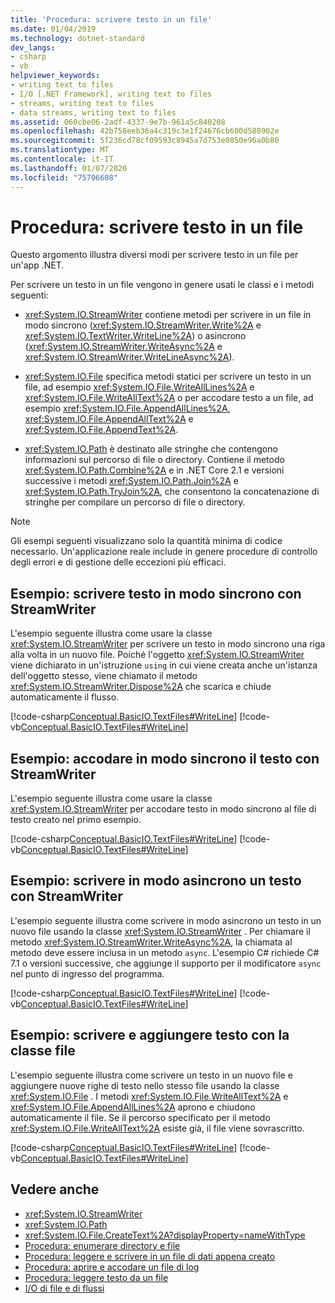 ```yaml
---
title: 'Procedura: scrivere testo in un file'
ms.date: 01/04/2019
ms.technology: dotnet-standard
dev_langs:
- csharp
- vb
helpviewer_keywords:
- writing text to files
- I/O [.NET Framework], writing text to files
- streams, writing text to files
- data streams, writing text to files
ms.assetid: 060cbe06-2adf-4337-9e7b-961a5c840208
ms.openlocfilehash: 42b758eeb36a4c319c3e1f24676cb600d580902e
ms.sourcegitcommit: 5f236cd78cf09593c8945a7d753e0850e96a0b80
ms.translationtype: MT
ms.contentlocale: it-IT
ms.lasthandoff: 01/07/2020
ms.locfileid: "75706608"
---
```

# <a name="how-to-write-text-to-a-file"></a>Procedura: scrivere testo in un file
Questo argomento illustra diversi modi per scrivere testo in un file per un'app .NET. 

Per scrivere un testo in un file vengono in genere usati le classi e i metodi seguenti:  
  
- <xref:System.IO.StreamWriter> contiene metodi per scrivere in un file in modo sincrono (<xref:System.IO.StreamWriter.Write%2A> e <xref:System.IO.TextWriter.WriteLine%2A>) o asincrono (<xref:System.IO.StreamWriter.WriteAsync%2A> e <xref:System.IO.StreamWriter.WriteLineAsync%2A>).  
  
- <xref:System.IO.File> specifica metodi statici per scrivere un testo in un file, ad esempio <xref:System.IO.File.WriteAllLines%2A> e <xref:System.IO.File.WriteAllText%2A> o per accodare testo a un file, ad esempio <xref:System.IO.File.AppendAllLines%2A>, <xref:System.IO.File.AppendAllText%2A> e <xref:System.IO.File.AppendText%2A>.  
  
- <xref:System.IO.Path> è destinato alle stringhe che contengono informazioni sul percorso di file o directory. Contiene il metodo <xref:System.IO.Path.Combine%2A> e in .NET Core 2.1 e versioni successive i metodi <xref:System.IO.Path.Join%2A> e <xref:System.IO.Path.TryJoin%2A>, che consentono la concatenazione di stringhe per compilare un percorso di file o directory.

> [!NOTE]
> Gli esempi seguenti visualizzano solo la quantità minima di codice necessario. Un'applicazione reale include in genere procedure di controllo degli errori e di gestione delle eccezioni più efficaci.  
  
## <a name="example-synchronously-write-text-with-streamwriter"></a>Esempio: scrivere testo in modo sincrono con StreamWriter

L'esempio seguente illustra come usare la classe <xref:System.IO.StreamWriter> per scrivere un testo in modo sincrono una riga alla volta in un nuovo file. Poiché l'oggetto <xref:System.IO.StreamWriter> viene dichiarato in un'istruzione `using` in cui viene creata anche un'istanza dell'oggetto stesso, viene chiamato il metodo <xref:System.IO.StreamWriter.Dispose%2A> che scarica e chiude automaticamente il flusso.  

[!code-csharp[Conceptual.BasicIO.TextFiles#WriteLine](../../../samples/snippets/csharp/VS_Snippets_CLR/conceptual.basicio.textfiles/cs/write.cs)] 
[!code-vb[Conceptual.BasicIO.TextFiles#WriteLine](../../../samples/snippets/visualbasic/VS_Snippets_CLR/conceptual.basicio.textfiles/vb/write.vb)]  

## <a name="example-synchronously-append-text-with-streamwriter"></a>Esempio: accodare in modo sincrono il testo con StreamWriter

L'esempio seguente illustra come usare la classe <xref:System.IO.StreamWriter> per accodare testo in modo sincrono al file di testo creato nel primo esempio.   

[!code-csharp[Conceptual.BasicIO.TextFiles#WriteLine](../../../samples/snippets/csharp/VS_Snippets_CLR/conceptual.basicio.textfiles/cs/append.cs)] 
[!code-vb[Conceptual.BasicIO.TextFiles#WriteLine](../../../samples/snippets/visualbasic/VS_Snippets_CLR/conceptual.basicio.textfiles/vb/append.vb)]  

## <a name="example-asynchronously-write-text-with-streamwriter"></a>Esempio: scrivere in modo asincrono un testo con StreamWriter

L'esempio seguente illustra come scrivere in modo asincrono un testo in un nuovo file usando la classe <xref:System.IO.StreamWriter> . Per chiamare il metodo <xref:System.IO.StreamWriter.WriteAsync%2A>, la chiamata al metodo deve essere inclusa in un metodo `async`. L'esempio C# richiede C# 7.1 o versioni successive, che aggiunge il supporto per il modificatore `async` nel punto di ingresso del programma. 

[!code-csharp[Conceptual.BasicIO.TextFiles#WriteLine](../../../samples/snippets/csharp/VS_Snippets_CLR/conceptual.basicio.textfiles/cs/async.cs)] 
[!code-vb[Conceptual.BasicIO.TextFiles#WriteLine](../../../samples/snippets/visualbasic/VS_Snippets_CLR/conceptual.basicio.textfiles/vb/async.vb)]  

## <a name="example-write-and-append-text-with-the-file-class"></a>Esempio: scrivere e aggiungere testo con la classe file

L'esempio seguente illustra come scrivere un testo in un nuovo file e aggiungere nuove righe di testo nello stesso file usando la classe <xref:System.IO.File> . I metodi <xref:System.IO.File.WriteAllText%2A> e <xref:System.IO.File.AppendAllLines%2A> aprono e chiudono automaticamente il file. Se il percorso specificato per il metodo <xref:System.IO.File.WriteAllText%2A> esiste già, il file viene sovrascritto.  

[!code-csharp[Conceptual.BasicIO.TextFiles#WriteLine](../../../samples/snippets/csharp/VS_Snippets_CLR/conceptual.basicio.textfiles/cs/file.cs)] 
[!code-vb[Conceptual.BasicIO.TextFiles#WriteLine](../../../samples/snippets/visualbasic/VS_Snippets_CLR/conceptual.basicio.textfiles/vb/file.vb)]  

## <a name="see-also"></a>Vedere anche

- <xref:System.IO.StreamWriter>
- <xref:System.IO.Path>
- <xref:System.IO.File.CreateText%2A?displayProperty=nameWithType>
- [Procedura: enumerare directory e file](../../../docs/standard/io/how-to-enumerate-directories-and-files.md)
- [Procedura: leggere e scrivere in un file di dati appena creato](../../../docs/standard/io/how-to-read-and-write-to-a-newly-created-data-file.md)
- [Procedura: aprire e accodare un file di log](../../../docs/standard/io/how-to-open-and-append-to-a-log-file.md)
- [Procedura: leggere testo da un file](../../../docs/standard/io/how-to-read-text-from-a-file.md)
- [I/O di file e di flussi](../../../docs/standard/io/index.md)
